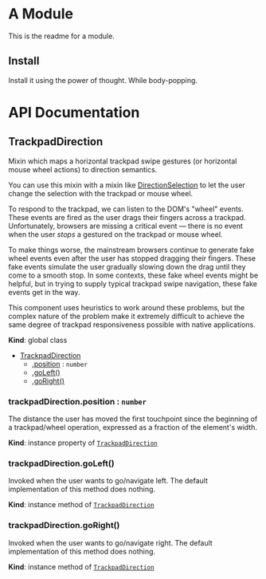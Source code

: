 # A Module
This is the readme for a module.

## Install
Install it using the power of thought. While body-popping.

# API Documentation
<a name="TrackpadDirection"></a>
## TrackpadDirection
Mixin which maps a horizontal trackpad swipe gestures (or horizontal mouse
wheel actions) to direction semantics.

You can use this mixin with a mixin like
[DirectionSelection](DirectionSelection.md) to let the user change the
selection with the trackpad or mouse wheel.

To respond to the trackpad, we can listen to the DOM's "wheel" events.
These events are fired as the user drags their fingers across a trackpad.
Unfortunately, browsers are missing a critical event — there is no event
when the user *stops* a gestured on the trackpad or mouse wheel.

To make things worse, the mainstream browsers continue to generate fake
wheel events even after the user has stopped dragging their fingers. These
fake events simulate the user gradually slowing down the drag until they
come to a smooth stop. In some contexts, these fake wheel events might be
helpful, but in trying to supply typical trackpad swipe navigation, these
fake events get in the way.

This component uses heuristics to work around these problems, but the
complex nature of the problem make it extremely difficult to achieve the
same degree of trackpad responsiveness possible with native applications.

  **Kind**: global class

* [TrackpadDirection](#TrackpadDirection)
    * [.position](#TrackpadDirection+position) : <code>number</code>
    * [.goLeft()](#TrackpadDirection+goLeft)
    * [.goRight()](#TrackpadDirection+goRight)

<a name="TrackpadDirection+position"></a>
### trackpadDirection.position : <code>number</code>
The distance the user has moved the first touchpoint since the beginning
of a trackpad/wheel operation, expressed as a fraction of the element's
width.

  **Kind**: instance property of <code>[TrackpadDirection](#TrackpadDirection)</code>
<a name="TrackpadDirection+goLeft"></a>
### trackpadDirection.goLeft()
Invoked when the user wants to go/navigate left.
The default implementation of this method does nothing.

  **Kind**: instance method of <code>[TrackpadDirection](#TrackpadDirection)</code>
<a name="TrackpadDirection+goRight"></a>
### trackpadDirection.goRight()
Invoked when the user wants to go/navigate right.
The default implementation of this method does nothing.

  **Kind**: instance method of <code>[TrackpadDirection](#TrackpadDirection)</code>
